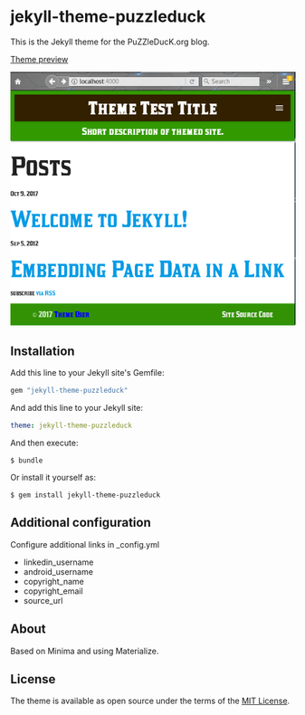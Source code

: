 # jekyll-theme-puzzleduck

This is the Jekyll theme for the PuZZleDucK.org blog.

[Theme preview](https://puzzleduck.github.io/jekyll-theme-puzzleduck/)

![jekyll-theme-puzzleduck theme preview](/screenshot.png)

## Installation

Add this line to your Jekyll site's Gemfile:

```ruby
gem "jekyll-theme-puzzleduck"
```

And add this line to your Jekyll site:

```yaml
theme: jekyll-theme-puzzleduck
```

And then execute:

    $ bundle

Or install it yourself as:

    $ gem install jekyll-theme-puzzleduck


## Additional configuration

Configure additional links in _config.yml

- linkedin_username
- android_username
- copyright_name
- copyright_email
- source_url


## About

Based on Minima and using Materialize.


## License

The theme is available as open source under the terms of the [MIT License](http://opensource.org/licenses/MIT).
